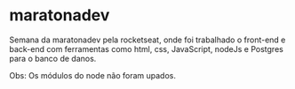 # maratonadev
Semana da maratonadev pela rocketseat, onde foi trabalhado o front-end e back-end com ferramentas como html, css, JavaScript, nodeJs e Postgres para o banco de danos.

Obs: Os módulos do node não foram upados.
